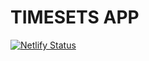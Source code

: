 # TIMESETS APP

[![Netlify Status](https://api.netlify.com/api/v1/badges/cef9dd76-16b4-4549-b942-417b4e39d02e/deploy-status)](https://app.netlify.com/sites/timesets/deploys)